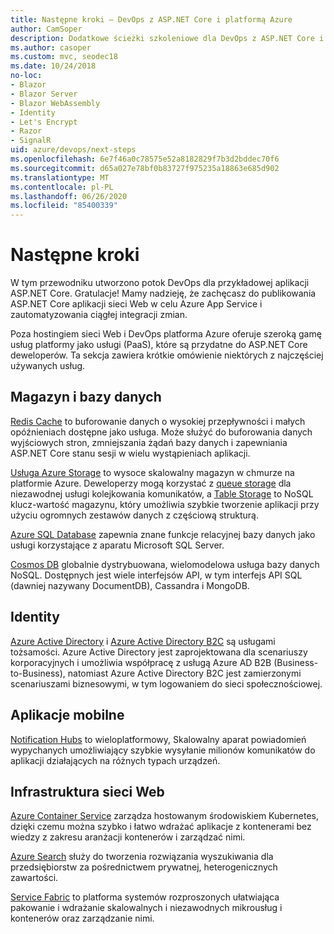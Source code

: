 ```yaml
---
title: Następne kroki — DevOps z ASP.NET Core i platformą Azure
author: CamSoper
description: Dodatkowe ścieżki szkoleniowe dla DevOps z ASP.NET Core i platformą Azure.
ms.author: casoper
ms.custom: mvc, seodec18
ms.date: 10/24/2018
no-loc:
- Blazor
- Blazor Server
- Blazor WebAssembly
- Identity
- Let's Encrypt
- Razor
- SignalR
uid: azure/devops/next-steps
ms.openlocfilehash: 6e7f46a0c78575e52a8182829f7b3d2bddec70f6
ms.sourcegitcommit: d65a027e78bf0b83727f975235a18863e685d902
ms.translationtype: MT
ms.contentlocale: pl-PL
ms.lasthandoff: 06/26/2020
ms.locfileid: "85400339"
---
```

# <a name="next-steps"></a>Następne kroki

W tym przewodniku utworzono potok DevOps dla przykładowej aplikacji ASP.NET Core. Gratulacje! Mamy nadzieję, że zachęcasz do publikowania ASP.NET Core aplikacji sieci Web w celu Azure App Service i zautomatyzowania ciągłej integracji zmian.

Poza hostingiem sieci Web i DevOps platforma Azure oferuje szeroką gamę usług platformy jako usługi (PaaS), które są przydatne do ASP.NET Core deweloperów. Ta sekcja zawiera krótkie omówienie niektórych z najczęściej używanych usług.

## <a name="storage-and-databases"></a>Magazyn i bazy danych

[Redis Cache](/azure/redis-cache/) to buforowanie danych o wysokiej przepływności i małych opóźnieniach dostępne jako usługa. Może służyć do buforowania danych wyjściowych stron, zmniejszania żądań bazy danych i zapewniania ASP.NET Core stanu sesji w wielu wystąpieniach aplikacji.

[Usługa Azure Storage](/azure/storage/) to wysoce skalowalny magazyn w chmurze na platformie Azure. Deweloperzy mogą korzystać z [queue storage](/azure/storage/queues/storage-queues-introduction) dla niezawodnej usługi kolejkowania komunikatów, a [Table Storage](/azure/storage/tables/table-storage-overview) to NoSQL klucz-wartość magazynu, który umożliwia szybkie tworzenie aplikacji przy użyciu ogromnych zestawów danych z częściową strukturą.

[Azure SQL Database](/azure/sql-database/) zapewnia znane funkcje relacyjnej bazy danych jako usługi korzystające z aparatu Microsoft SQL Server.

[Cosmos DB](/azure/cosmos-db/) globalnie dystrybuowana, wielomodelowa usługa bazy danych NoSQL. Dostępnych jest wiele interfejsów API, w tym interfejs API SQL (dawniej nazywany DocumentDB), Cassandra i MongoDB.

## Identity

[Azure Active Directory](/azure/active-directory/) i [Azure Active Directory B2C](/azure/active-directory-b2c/) są usługami tożsamości. Azure Active Directory jest zaprojektowana dla scenariuszy korporacyjnych i umożliwia współpracę z usługą Azure AD B2B (Business-to-Business), natomiast Azure Active Directory B2C jest zamierzonymi scenariuszami biznesowymi, w tym logowaniem do sieci społecznościowej.

## <a name="mobile"></a>Aplikacje mobilne

[Notification Hubs](/azure/notification-hubs/) to wieloplatformowy, Skalowalny aparat powiadomień wypychanych umożliwiający szybkie wysyłanie milionów komunikatów do aplikacji działających na różnych typach urządzeń.

## <a name="web-infrastructure"></a>Infrastruktura sieci Web

[Azure Container Service](/azure/aks/) zarządza hostowanym środowiskiem Kubernetes, dzięki czemu można szybko i łatwo wdrażać aplikacje z kontenerami bez wiedzy z zakresu aranżacji kontenerów i zarządzać nimi.

[Azure Search](/azure/search/) służy do tworzenia rozwiązania wyszukiwania dla przedsiębiorstw za pośrednictwem prywatnej, heterogenicznych zawartości.

[Service Fabric](/azure/service-fabric/) to platforma systemów rozproszonych ułatwiająca pakowanie i wdrażanie skalowalnych i niezawodnych mikrousług i kontenerów oraz zarządzanie nimi.
